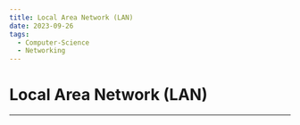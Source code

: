 ```yaml
---
title: Local Area Network (LAN)
date: 2023-09-26
tags:
  - Computer-Science
  - Networking
---
```


# Local Area Network (LAN)

---
